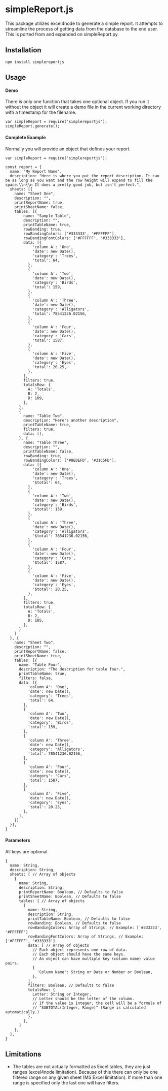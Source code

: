 # simpleReport.js
This package utilizes excel4node to generate a simple report. It attempts to streamline the process of getting data from the database to the end user. This is ported from and expanded on simpleReport.py.

## Installation
`npm install simplereportjs`

## Usage
#### Demo
There is only one function that takes one optional object. If you run it without the object it will create a demo file in the current working directory with a timestamp for the filename.
```
var simpleReport = require('simplereportjs');
simpleReport.generate();
```

#### Complete Example
Normally you will provide an object that defines your report.
```
var simpleReport = require('simplereportjs');

const report = {
  name: "My Report Name",
  description: "Here is where you put the report description. It can be as long as you want and the row height will expand to fill the space.\\n\\n It does a pretty good job, but isn't perfect.",
  sheets: [{
    name: "Sheet One",
    description: "",
    printReportName: true,
    printSheetName: false,
    tables: [{
        name: "Sample Table",
        description: "",
        printTableName: true,
        rowBanding: true,
        rowBandingColors: ['#333333', '#FFFFFF'],
        rowBandingFontColors: ['#FFFFFF', '#333333'],
        data: [{
            'column A': 'One',
            'date': new Date(),
            'category': 'Trees',
            'total': 64,
          },
          {
            'column A': 'Two',
            'date': new Date(),
            'category': 'Birds',
            'total': 159,
          },
          {
            'column A': 'Three',
            'date': new Date(),
            'category': 'Alligators',
            'total': 78541236.02156,
          },
          {
            'column A': 'Four',
            'date': new Date(),
            'category': 'Cars',
            'total': 1587,
          },
          {
            'column A': 'Five',
            'date': new Date(),
            'category': 'Eyes',
            'total': 20.25,
          },
        ],
        filters: true,
        totalsRow: {
          A: 'Totals',
          B: 2,
          D: 109,
        },
      },
      {
        name: "Table Two",
        description: "Here's another description",
        printTableName: true,
        filters: true,
        data: [],
      }, {
        name: "Table Three",
        description: "",
        printTableName: false,
        rowBanding: true,
        rowBandingColors: ['#8EDEFD', '#31C5FD'],
        data: [{
            'column A': 'One',
            'date': new Date(),
            'category': 'Trees',
            '$total': 64,
          },
          {
            'column A': 'Two',
            'date': new Date(),
            'category': 'Birds',
            '$total': 159,
          },
          {
            'column A': 'Three',
            'date': new Date(),
            'category': 'Alligators',
            '$total': 78541236.02156,
          },
          {
            'column A': 'Four',
            'date': new Date(),
            'category': 'Cars',
            '$total': 1587,
          },
          {
            'column A': 'Five',
            'date': new Date(),
            'category': 'Eyes',
            '$total': 20.25,
          },
        ],
        filters: true,
        totalsRow: {
          A: 'Totals',
          B: 2,
          D: 105,
        },
      }
    ]
  }, {
    name: "Sheet Two",
    description: "",
    printReportName: false,
    printSheetName: true,
    tables: [{
      name: "Table Four",
      description: "The description for table four.",
      printTableName: true,
      filters: false,
      data: [{
          'column A': 'One',
          'date': new Date(),
          'category': 'Trees',
          'total': 64,
        },
        {
          'column A': 'Two',
          'date': new Date(),
          'category': 'Birds',
          'total': 159,
        },
        {
          'column A': 'Three',
          'date': new Date(),
          'category': 'Alligators',
          'total': 78541236.02156,
        },
        {
          'column A': 'Four',
          'date': new Date(),
          'category': 'Cars',
          'total': 1587,
        },
        {
          'column A': 'Five',
          'date': new Date(),
          'category': 'Eyes',
          'total': 20.25,
        },
      ],
    }]
  }],
}
```

#### Parameters
All keys are optional.
```
{
  name: String,
  description: String,
  sheets: [ // Array of objects
    {
      name: String,
      description: String,
      printReportName: Boolean, // Defaults to false
      printSheetName: Boolean, // Defaults to false
      tables: [ // Array of objects
        {
          name: String,
          description: String,
          printTableName: Boolean, // Defaults to false
          rowBanding: Boolean, // Defaults to false
          rowBandingColors: Array of Strings, // Example: ['#333333', '#FFFFFF']
          rowBandingFontColors: Array of Strings, // Example: ['#FFFFFF', '#333333']
          data: [ // Array of objects
            // Each object represents one row of data.
            // Each object should have the same keys.
            // An object can have multiple key (column name) value pairs.
            {
              'Column Name': String or Date or Number or Boolean,
            },
          ],
          filters: Boolean, // Defaults to false
          totalsRow: {
            Letter: String or Integer,
            // Letter should be the letter of the column.
            // If the value is Integer, the cell will be a formula of
            // "SUBTOTAL(Integer, Range)" (Range is calculated automatically.)
          },
        },
      ]
    },
  ],
}
```

## Limitations
- The tables are not actually formatted as Excel tables, they are just ranges (excel4node limitation). Because of this there can only be one filtered range on any given sheet (MS Excel limitation). If more than one range is specified only the last one will have filters.
